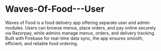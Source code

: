 # Waves-Of-Food---User
Waves of Food is a food delivery app offering separate user and admin modules. Users can browse menus, place orders, and pay online securely via Razorpay, while admins manage menus, orders, and delivery tracking. Built with Firebase for real-time data sync, the app ensures smooth, efficient, and reliable food ordering.

